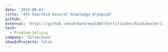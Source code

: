 ```yaml
---
date: '2013-09-01'
title: '4th SmartKid General Knowledge Olympiad'
github: ''
external: 'https://github.com/ArmanGrewal007/Certificates/blob/master/2013_09_01_GK_Olympiad.pdf'
tech:
  - Problem-Solving
company: 'SilverZone'
showInProjects: false
---
```



